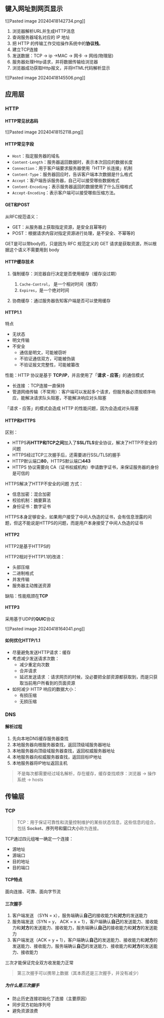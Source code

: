## 键入网址到网页显示

![[Pasted image 20240418142734.png]]

1. 浏览器解析URL并生成HTTP消息
2. 查询服务器域名对应的 IP 地址
3. 把 HTTP 的传输工作交给操作系统中的**协议栈**。
4. 建立TCP连接
5. 发送数据：TCP -> ip ->MAC ->  网卡 -> 网线(物理层)
6. 服务器处理Http请求，并将数据传输给浏览器
7. 浏览器成功获取Http报文，并将HTML代码解析显示


![[Pasted image 20240418145506.png]]


## 应用层
### HTTP

#### HTTP常见状态码

![[Pasted image 20240418152118.png]]

#### HTTP常见字段

- `Host`：指定服务器的域名
- `Content-Length`：服务器返回数据时，表示本次回应的数据长度
- `Connection`：用于客户端要求服务器使用「HTTP 长连接」机制
- `Content-Type`：服务器回应时，告诉客户端本次数据是什么格式
- `Accept`：客户端告诉服务器，自己可以接受哪些数据格式
- `Content-Encoding`：表示服务器返回的数据使用了什么压缩格式
- `Accept-Encoding`：表示客户端可以接受哪些压缩方法。

#### GET和POST

从RFC规范语义：
- GET：从服务器上获取指定资源，是安全且幂等的
- POST：根据请求内容对指定资源进行处理，是不安全、不幂等的 

GET是可以带body的，只是因为 RFC 规范定义的 GET 请求是获取资源，所以根据这个语义不需要用到 body

#### HTTP缓存技术

1. 强制缓存：浏览器自行决定是否使用缓存（缓存没过期）
	1. `Cache-Control`， 是一个相对时间（推荐）
	2. `Expires`，是一个绝对时间

3. 协商缓存：通过服务器告知客户端是否可以使用缓存

#### HTTP1.1

特点
- 无状态
- 明文传输
- 不安全
	- 通信是明文，可能被窃听
	- 不验证通信双方，可能被伪装
	- 不验证报文完整性，可能被纂改

性能：HTTP 协议是基于 **TCP/IP**，并且使用了「**请求 - 应答**」的通信模式
- 长连接 ：TCP连接一直保持
- 管道网络传输（不常用）：客户端可以发起多个请求，但服务器必须按顺序响应，能解决请求队头阻塞，不能解决响应对头阻塞

「请求 - 应答」的模式会造成 HTTP 的性能问题，因为会造成对头阻塞

#### HTTP和HTTPS 

区别：
- HTTPS再**HTTP和TCP之间**加入了**SSL/TLS**安全协议，解决了HTTP不安全的问题
- HTTPS经过TCP三次握手后，还需要进行SSL/TLS的握手
- HTTP默认端口**80**，HTTPS默认端口**443**
- HTTPS 协议需要向 CA（证书权威机构）申请数字证书，来保证服务器的身份是可信的

HTTPS解决了HTTP不安全的问题
方式：
- 信息加密：混合加密 
- 校验机制：摘要算法
- 身份证书：数字证书

HTTPS本身足够安全，如果用户接受了中间人伪造的证书，会有信息泄露的问题，但这不能说是HTTPS的问题，而是用户本身接受了中间人伪造的证书

#### HTTP2

HTTP2是基于HTTPS的

HTTP2相对于HTTP1.1的改进：
- 头部压缩
- 二进制格式
- 并发传输
- 服务器主动推送资源

缺陷：性能瓶颈在**TCP**

#### HTTP3

采用基于UDP的**QUIC**协议




![[Pasted image 20240418164041.png]]

#### 如何优化HTTP/1.1

- 尽量避免发送HTTP请求：缓存
- 考虑减少发送请求次数：
	- 减少重定向次数
	- 合并请求
	- 延迟发送请求 ：请求网页的时候，没必要把全部资源都获取到，而是只获取当前用户所看到的页面资源
- 如何减少 HTTP 响应的数据大小：
	- 有损压缩
	- 无损压缩

### DNS

#### 解析过程

1. 先向本地DNS缓存服务器查找
2. 本地服务器向根服务器查找，返回顶级域服务器地址
3. 本地服务器向顶级域服务器查找，返回权威服务器地址
4. 本地服务器向权威服务器查找，返回目标IP地址
5. 本地服务器将IP地址返回主机
> 不是每次都需要经过域名解析，存在缓存，缓存查找顺序：浏览器 -> 操作系统 -> hosts

## 传输层

### TCP 

> TCP：用于保证可靠性和流量控制维护的某些状态信息，这些信息的组合，包括 **Socket、序列号和窗口大小**称为连接。

TCP通过四元组唯一确定一个连接：
- 源地址
- 源端口
- 目的地址
- 目的端口

#### TCP特点

面向连接、可靠、面向字节流

#### 三次握手

1. 客户端发送 （SYN = x），服务端确认**自己**的接收能力和**对方**的发送能力
2. 服务端发送（SYN = y， ACK = x + 1），客户端确认**自己**的发送能力、接收能力和**对方**的发送能力、接收能力，服务端确认**自己**的接收能力和**对方**的发送能力
3. 客户端发送（ACK = y + 1），客户端确认**自己**的发送能力、接收能力和**对方**的发送能力、接收能力，服务端确认**自己**的发送能力、接收能力和**对方**的发送能力、接收能力

三次才能保证完全双方收发能力正常

> 第三次握手可以携带上数据（其本质还是三次握手，并没有减少）

##### 为什么是三次握手

- 防止历史连接初始化了连接（主要原因）
- 同步双方初始序列号
- 避免资源浪费
